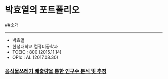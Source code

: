 # 박효열의 포트폴리오


##소개
***
* 박효열
* 한성대학교 컴퓨터공학과
* TOEIC : 800 (2015.11.14)
* OPIc : AL (2017.08.30)
### [음식물쓰레기 배출량을 통한 인구수 분석 및 추정](https://github.com/Korbyer/JavaCrawler)


